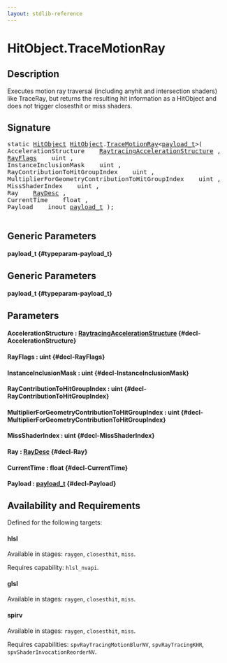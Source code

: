 ```yaml
---
layout: stdlib-reference
---
```


# HitObject\.TraceMotionRay

## Description

Executes motion ray traversal (including anyhit and intersection shaders) like TraceRay, but returns the
resulting hit information as a HitObject and does not trigger closesthit or miss shaders.




## Signature 

<pre>
<span class='code_keyword'>static</span> <a href="/stdlib-reference/types/HitObject/index" class="code_type">HitObject</a> <a href="/stdlib-reference/types/HitObject/index" class="code_type">HitObject</a>.<a href="/stdlib-reference/types/HitObject/TraceMotionRay">TraceMotionRay</a>&lt;<a href="/stdlib-reference/types/HitObject/TraceMotionRay#typeparam-payload_t" class="code_type">payload_t</a>&gt;(
AccelerationStructure    <a href="/stdlib-reference/types/RaytracingAccelerationStructure/index" class="code_type">RaytracingAccelerationStructure</a> ,
<a href="/stdlib-reference/global-decls/RayFlags">RayFlags</a>    uint ,
InstanceInclusionMask    uint ,
RayContributionToHitGroupIndex    uint ,
MultiplierForGeometryContributionToHitGroupIndex    uint ,
MissShaderIndex    uint ,
Ray    <a href="/stdlib-reference/types/RayDesc/index" class="code_type">RayDesc</a> ,
CurrentTime    float ,
Payload    inout <a href="/stdlib-reference/types/HitObject/TraceMotionRay#typeparam-payload_t" class="code_type">payload_t</a> );

</pre>

## Generic Parameters

#### payload\_t {#typeparam-payload_t}

## Generic Parameters

#### payload\_t {#typeparam-payload_t}

## Parameters

#### AccelerationStructure  : [RaytracingAccelerationStructure](/stdlib-reference/types/RaytracingAccelerationStructure/index) {#decl-AccelerationStructure}
#### RayFlags  : uint {#decl-RayFlags}
#### InstanceInclusionMask  : uint {#decl-InstanceInclusionMask}
#### RayContributionToHitGroupIndex  : uint {#decl-RayContributionToHitGroupIndex}
#### MultiplierForGeometryContributionToHitGroupIndex  : uint {#decl-MultiplierForGeometryContributionToHitGroupIndex}
#### MissShaderIndex  : uint {#decl-MissShaderIndex}
#### Ray  : [RayDesc](/stdlib-reference/types/RayDesc/index) {#decl-Ray}
#### CurrentTime  : float {#decl-CurrentTime}
#### Payload  : [payload\_t](/stdlib-reference/types/HitObject/TraceMotionRay#typeparam-payload_t) {#decl-Payload}

## Availability and Requirements

Defined for the following targets:

#### hlsl
Available in stages: `raygen`, `closesthit`, `miss`.

Requires capability: `hlsl_nvapi`.
#### glsl
Available in stages: `raygen`, `closesthit`, `miss`.

#### spirv
Available in stages: `raygen`, `closesthit`, `miss`.

Requires capabilities: `spvRayTracingMotionBlurNV`, `spvRayTracingKHR`, `spvShaderInvocationReorderNV`.


